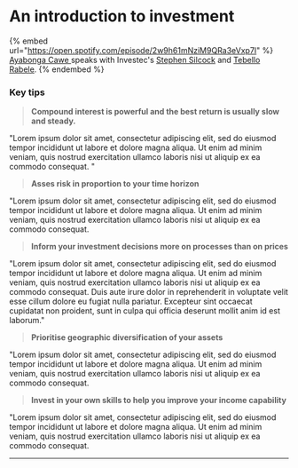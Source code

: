 # An introduction to investment

{% embed url="https://open.spotify.com/episode/2w9h61mNziM9QRa3eVxp7I" %}
[Ayabonga Cawe ](https://www.linkedin.com/in/ayabonga-cawe-70942746/?originalSubdomain=za)speaks with Investec's [Stephen Silcock](https://www.linkedin.com/in/stephen-silcock-232a64216/?originalSubdomain=za) and [Tebello Rabele](https://www.linkedin.com/in/tebello-rabele-b4101b84/?originalSubdomain=za).
{% endembed %}

### Key tips&#x20;

> **Compound interest is powerful and the best return is usually slow and steady.**&#x20;

"Lorem ipsum dolor sit amet, consectetur adipiscing elit, sed do eiusmod tempor incididunt ut labore et dolore magna aliqua. Ut enim ad minim veniam, quis nostrud exercitation ullamco laboris nisi ut aliquip ex ea commodo consequat. "

> **Asses risk in proportion to your time horizon**&#x20;

"Lorem ipsum dolor sit amet, consectetur adipiscing elit, sed do eiusmod tempor incididunt ut labore et dolore magna aliqua. Ut enim ad minim veniam, quis nostrud exercitation ullamco laboris nisi ut aliquip ex ea commodo consequat.&#x20;

> **Inform your investment decisions more on processes than on prices**&#x20;

"Lorem ipsum dolor sit amet, consectetur adipiscing elit, sed do eiusmod tempor incididunt ut labore et dolore magna aliqua. Ut enim ad minim veniam, quis nostrud exercitation ullamco laboris nisi ut aliquip ex ea commodo consequat. Duis aute irure dolor in reprehenderit in voluptate velit esse cillum dolore eu fugiat nulla pariatur. Excepteur sint occaecat cupidatat non proident, sunt in culpa qui officia deserunt mollit anim id est laborum."

> **Prioritise geographic diversification of your assets**&#x20;

"Lorem ipsum dolor sit amet, consectetur adipiscing elit, sed do eiusmod tempor incididunt ut labore et dolore magna aliqua. Ut enim ad minim veniam, quis nostrud exercitation ullamco laboris nisi ut aliquip ex ea commodo consequat.

> **Invest in your own skills to help you improve your income capability**

"Lorem ipsum dolor sit amet, consectetur adipiscing elit, sed do eiusmod tempor incididunt ut labore et dolore magna aliqua. Ut enim ad minim veniam, quis nostrud exercitation ullamco laboris nisi ut aliquip ex ea commodo consequat.

****
